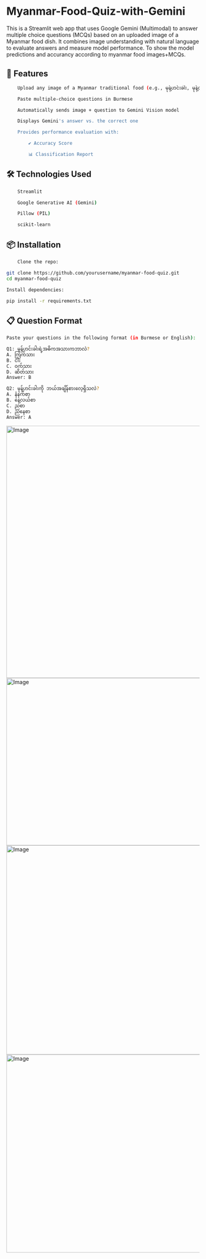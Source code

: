 # Myanmar-Food-Quiz-with-Gemini
This is a Streamlit web app that uses Google Gemini (Multimodal) to answer multiple choice questions (MCQs) based on an uploaded image of a Myanmar food dish.
It combines image understanding with natural language to evaluate answers and measure model performance.
To show the model predictions and accurancy according to myanmar food images+MCQs.

## 🚀 Features
```bash
    Upload any image of a Myanmar traditional food (e.g., မုန့်ဟင်းခါး, မုန့်လင်မယား)

    Paste multiple-choice questions in Burmese

    Automatically sends image + question to Gemini Vision model

    Displays Gemini's answer vs. the correct one

    Provides performance evaluation with:

        ✔️ Accuracy Score

        📊 Classification Report
```
## 🛠️ Technologies Used
```bash
    Streamlit

    Google Generative AI (Gemini)

    Pillow (PIL)

    scikit-learn
```

## 📦 Installation
```bash
    Clone the repo:

git clone https://github.com/yourusername/myanmar-food-quiz.git
cd myanmar-food-quiz

Install dependencies:

pip install -r requirements.txt
```

## 📋 Question Format
```bash
Paste your questions in the following format (in Burmese or English):

Q1: မုန့်ဟင်းခါးရဲ့အဓိကအသားကဘာလဲ?
A. ကြက်သား
B. ငါး
C. ဝက်သား
D. ဆိတ်သား
Answer: B

Q2: မုန့်ဟင်းခါးကို ဘယ်အချိန်စားလေ့ရှိသလဲ?
A. နံနက်စာ
B. နေ့လယ်စာ
C. ညစာ
D. ညနေစာ
Answer: A
```

<img width="1886" height="657" alt="Image" src="https://github.com/user-attachments/assets/42bb191a-e4dd-4e06-ae0e-7fd86b7d69b0" />

<img width="665" height="436" alt="Image" src="https://github.com/user-attachments/assets/52b3c632-4244-493c-b3fc-73c7f8698035" />

<img width="1334" height="545" alt="Image" src="https://github.com/user-attachments/assets/4aa6f524-87f7-4b82-8193-bcda330a0acd" />

<img width="1362" height="516" alt="Image" src="https://github.com/user-attachments/assets/464d169c-05cc-4aba-9656-affe01d9f8cc" />
